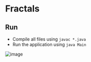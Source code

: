 # Fractals

## Run
* Compile all files using `javac *.java`
* Run the application using `java Main`

![image](https://cloud.githubusercontent.com/assets/22137048/20648587/4adcd02c-b4a3-11e6-9d69-21b93b047850.png)

